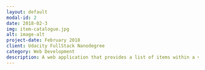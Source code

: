 ```yaml
---
layout: default
modal-id: 2
date: 2018-02-3
img: item-catalogue.jpg
alt: image-alt
project-date: February 2018
client: Udacity FullStack Nanodegree
category: Web Development
description: A web application that provides a list of items within a variety of categories as well as provide a user registration and authentication system. Registered users will have the ability to post, edit and delete their own items. <a class="link-portfolio" href="https://github.com/Ahmed-Elkashef/Item-Catalogue">(Source Code)</a>
---
```

